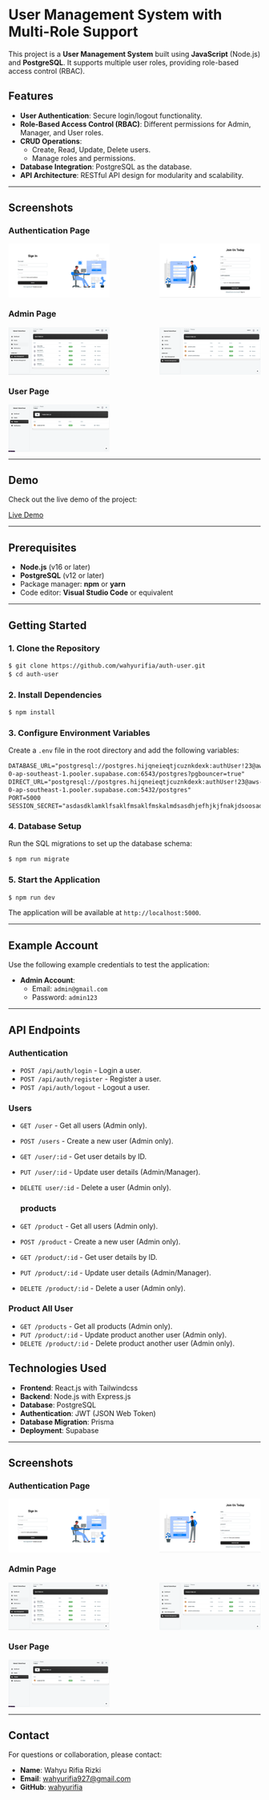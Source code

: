 # User Management System with Multi-Role Support

This project is a **User Management System** built using **JavaScript** (Node.js) and **PostgreSQL**. It supports multiple user roles, providing role-based access control (RBAC).

## Features

- **User Authentication**: Secure login/logout functionality.
- **Role-Based Access Control (RBAC)**: Different permissions for Admin, Manager, and User roles.
- **CRUD Operations**:
  - Create, Read, Update, Delete users.
  - Manage roles and permissions.
- **Database Integration**: PostgreSQL as the database.
- **API Architecture**: RESTful API design for modularity and scalability.

---

## Screenshots

### Authentication Page

<div style="display: flex; justify-content: space-between;">
  <img src="https://github.com/wahyurifia/auth-user/blob/main/client/public/img/loginpage.png" alt="Image 1" width="40%">
  <img src="https://github.com/wahyurifia/auth-user/blob/main/client/public/img/registerpage.png" alt="Image 2" width="40%">
</div>

### Admin Page

<div style="display: flex; justify-content: space-between;">
  <img src="https://github.com/wahyurifia/auth-user/blob/main/client/public/img/admindashboardrole.png" alt="Image 1" width="40%">
  <img src="https://github.com/wahyurifia/auth-user/blob/main/client/public/img/admindashboardproduct.png" alt="Image 2" width="40%">
</div>

### User Page

<div style="display: flex; justify-content: space-between;">
  <img src="https://github.com/wahyurifia/auth-user/blob/main/client/public/img/userdashboard.png" alt="Image 1" width="40%">
</div>

---

## Demo

Check out the live demo of the project:

[Live Demo](https://auth-user-6m52.vercel.app/)

---


## Prerequisites

- **Node.js** (v16 or later)
- **PostgreSQL** (v12 or later)
- Package manager: **npm** or **yarn**
- Code editor: **Visual Studio Code** or equivalent

---

## Getting Started

### 1. Clone the Repository
```bash
$ git clone https://github.com/wahyurifia/auth-user.git
$ cd auth-user
```

### 2. Install Dependencies
```bash
$ npm install
```

### 3. Configure Environment Variables
Create a `.env` file in the root directory and add the following variables:

```env
DATABASE_URL="postgresql://postgres.hijqneieqtjcuznkdexk:authUser!23@aws-0-ap-southeast-1.pooler.supabase.com:6543/postgres?pgbouncer=true"
DIRECT_URL="postgresql://postgres.hijqneieqtjcuznkdexk:authUser!23@aws-0-ap-southeast-1.pooler.supabase.com:5432/postgres"
PORT=5000
SESSION_SECRET="asdasdklamklfsaklfmsaklfmskalmdsasdhjefhjkjfnakjdsoosadn"
```

### 4. Database Setup
Run the SQL migrations to set up the database schema:

```bash
$ npm run migrate
```

### 5. Start the Application
```bash
$ npm run dev
```

The application will be available at `http://localhost:5000`.

---

## Example Account

Use the following example credentials to test the application:

- **Admin Account**:
  - Email: `admin@gmail.com`
  - Password: `admin123`

---

## API Endpoints

### Authentication
- `POST /api/auth/login` - Login a user.
- `POST /api/auth/register` - Register a user.
- `POST /api/auth/logout` - Logout a user.

### Users
- `GET /user` - Get all users (Admin only).
- `POST /users` - Create a new user (Admin only).
- `GET /user/:id` - Get user details by ID.
- `PUT /user/:id` - Update user details (Admin/Manager).
- `DELETE user/:id` - Delete a user (Admin only).

  ### products
- `GET /product` - Get all users (Admin only).
- `POST /product` - Create a new user (Admin only).
- `GET /product/:id` - Get user details by ID.
- `PUT /product/:id` - Update user details (Admin/Manager).
- `DELETE /product/:id` - Delete a user (Admin only).

### Product All User
- `GET /products` - Get all products (Admin only).
- `PUT /product/:id` - Update product another user (Admin only).
- `DELETE /product/:id` - Delete product another user (Admin only).

## Technologies Used
- **Frontend**: React.js with Tailwindcss
- **Backend**: Node.js with Express.js
- **Database**: PostgreSQL
- **Authentication**: JWT (JSON Web Token)
- **Database Migration**: Prisma
- **Deployment**: Supabase

---

## Screenshots

### Authentication Page

<div style="display: flex; justify-content: space-between;">
  <img src="https://github.com/wahyurifia/auth-user/blob/main/client/public/img/loginpage.png" alt="Image 1" width="40%">
  <img src="https://github.com/wahyurifia/auth-user/blob/main/client/public/img/registerpage.png" alt="Image 2" width="40%">
</div>

### Admin Page

<div style="display: flex; justify-content: space-between;">
  <img src="https://github.com/wahyurifia/auth-user/blob/main/client/public/img/admindashboardrole.png" alt="Image 1" width="40%">
  <img src="https://github.com/wahyurifia/auth-user/blob/main/client/public/img/admindashboardproduct.png" alt="Image 2" width="40%">
</div>

### User Page

<div style="display: flex; justify-content: space-between;">
  <img src="https://github.com/wahyurifia/auth-user/blob/main/client/public/img/userdashboard.png" alt="Image 1" width="40%">
</div>

---

## Contact

For questions or collaboration, please contact:

- **Name**: Wahyu Rifia Rizki
- **Email**: wahyurifia927@gmail.com
- **GitHub**: [wahyurifia](https://github.com/wahyurifia)
